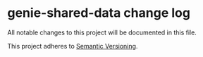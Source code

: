 # genie-shared-data change log

All notable changes to this project will be documented in this file.

This project adheres to [Semantic Versioning](http://semver.org/).
